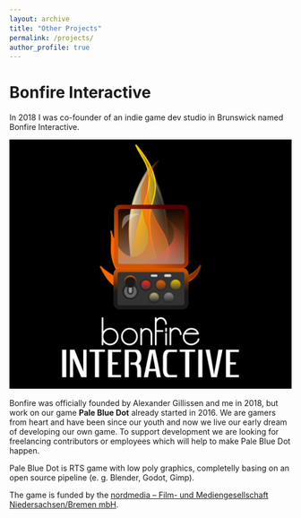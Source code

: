 ```yaml
---
layout: archive
title: "Other Projects"
permalink: /projects/
author_profile: true
---
```


# Bonfire Interactive

In 2018 I was co-founder of an indie game dev studio in Brunswick named Bonfire Interactive. 

![alt text](../images/logo_bonfire.png "Bonfire Logo")

Bonfire was officially founded by Alexander Gillissen and me in 2018, but work on our game **Pale Blue Dot** already started in 2016. We are gamers from heart and have been since our youth and now we live our early dream of developing our own game. To support development we are looking for freelancing contributors or employees which will help to make Pale Blue Dot happen. 

Pale Blue Dot is RTS game with low poly graphics, completelly basing on an open source pipeline (e. g. Blender, Godot, Gimp). 

The game is funded by the [nordmedia – Film- und Mediengesellschaft Niedersachsen/Bremen mbH](https://www.nordmedia.de). 
